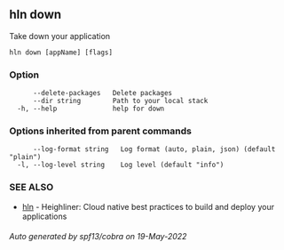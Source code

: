 ## hln down

Take down your application

```
hln down [appName] [flags]
```

### Option

```
      --delete-packages   Delete packages
      --dir string        Path to your local stack
  -h, --help              help for down
```

### Options inherited from parent commands

```
      --log-format string   Log format (auto, plain, json) (default "plain")
  -l, --log-level string    Log level (default "info")
```

### SEE ALSO

* [hln](hln.md)	 - Heighliner: Cloud native best practices to build and deploy your applications

###### Auto generated by spf13/cobra on 19-May-2022
